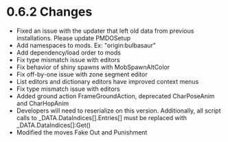 # 0.6.2 Changes #

* Fixed an issue with the updater that left old data from previous installations.  Please update PMDOSetup
* Add namespaces to mods.  Ex: "origin:bulbasaur"
* Add dependency/load order to mods
* Fix type mismatch issue with editors
* Fix behavior of shiny spawns with MobSpawnAltColor
* Fix off-by-one issue with zone segment editor
* List editors and dictionary editors have improved context menus
* Fix type mismatch issue with editors
* Added ground action FrameGroundAction, deprecated CharPoseAnim and CharHopAnim
* Developers will need to reserialize on this version.  Additionally, all script calls to _DATA.DataIndices[<datatype>].Entries[<entry name>] must be replaced with _DATA.DataIndices[<datatype>]:Get(<entry name>)
* Modified the moves Fake Out and Punishment
